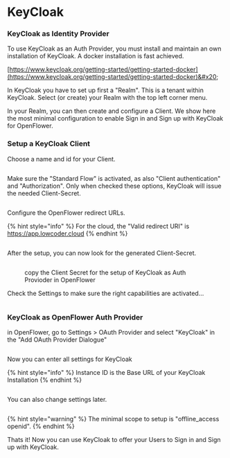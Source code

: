 # KeyCloak

### KeyCloak as Identity Provider

To use KeyCloak as an Auth Provider, you must install and maintain an own installation of KeyCloak.  A docker installation is fast achieved.

[https://www.keycloak.org/getting-started/getting-started-docker](https://www.keycloak.org/getting-started/getting-started-docker)&#x20;

In KeyCloak you have to set up first a "Realm". This is a tenant within KeyCloak. Select (or create) your Realm with the top left corner menu.

In your Realm, you can then create and configure a Client. We show here the most minimal configuration to enable Sign in and Sign up with KeyCloak for OpenFlower.

### Setup a KeyCloak Client

Choose a name and id for your Client.

<figure><img src="../../.gitbook/assets/KeyCloak Client setup 1.png" alt=""><figcaption></figcaption></figure>

Make sure the "Standard Flow" is activated, as also "Client authentication" and "Authorization". Only when checked these options, KeyCloak will issue the needed Client-Secret.

<figure><img src="../../.gitbook/assets/KeyCloak Client setup 2.png" alt=""><figcaption></figcaption></figure>

Configure the OpenFlower redirect URLs.

{% hint style="info" %}
For the cloud, the "Valid redirect URI" is https://app.lowcoder.cloud
{% endhint %}

<figure><img src="../../.gitbook/assets/KeyCloak Client Setup 3.png" alt=""><figcaption></figcaption></figure>

After the setup, you can now look for the generated Client-Secret.

<figure><img src="../../.gitbook/assets/KeyCloak Credencials Screen.png" alt=""><figcaption><p>copy the Client Secret for the setup of KeyCloak as Auth Provioder in OpenFlower</p></figcaption></figure>

Check the Settings to make sure the right capabilities are activated...

<figure><img src="../../.gitbook/assets/KeyCloak Capabilities Screen.png" alt=""><figcaption></figcaption></figure>

### KeyCloak as OpenFlower Auth Provider

in OpenFlower, go to Settings > OAuth Provider and select "KeyCloak" in the "Add OAuth Provider Dialogue"

<figure><img src="../../.gitbook/assets/KeyCloak select Provider.png" alt=""><figcaption></figcaption></figure>

Now you can enter all settings for KeyCloak

{% hint style="info" %}
Instance ID is the Base URL of your KeyCloak Installation
{% endhint %}

<figure><img src="../../.gitbook/assets/KeyCloak Setup.png" alt=""><figcaption></figcaption></figure>

You can also change settings later.

<figure><img src="../../.gitbook/assets/KeyCloak Settings.png" alt=""><figcaption></figcaption></figure>



{% hint style="warning" %}
The minimal scope to setup is "offline\_access openid".
{% endhint %}

Thats it! Now you can use KeyCloak to offer your Users to Sign in and Sign up with KeyCloak.



<figure><img src="../../.gitbook/assets/KeyCloak Sign in.png" alt=""><figcaption></figcaption></figure>

<figure><img src="../../.gitbook/assets/KeyCloak use Login.png" alt=""><figcaption></figcaption></figure>

